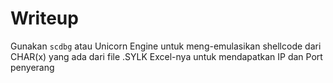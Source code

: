 # Writeup

Gunakan `scdbg` atau Unicorn Engine untuk meng-emulasikan shellcode dari CHAR(x) yang ada dari file .SYLK Excel-nya untuk mendapatkan IP dan Port penyerang